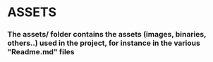 # ASSETS

### The assets/ folder contains the assets (images, binaries, others..) used in the project, for instance in the various "Readme.md" files
